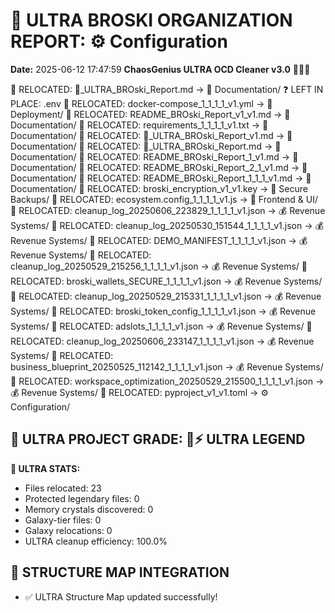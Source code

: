 # 🌌 ULTRA BROSKI ORGANIZATION REPORT: ⚙️ Configuration
**Date:** 2025-06-12 17:47:59
**ChaosGenius ULTRA OCD Cleaner v3.0** 🧠💜🌌

📁 RELOCATED: 🌌_ULTRA_BROski_Report.md → 📝 Documentation/
❓ LEFT IN PLACE: .env
📁 RELOCATED: docker-compose_1_1_1_1_v1.yml → 🚀 Deployment/
📁 RELOCATED: README_BROski_Report_v1_v1.md → 📝 Documentation/
📁 RELOCATED: requirements_1_1_1_1_v1.txt → 📝 Documentation/
📁 RELOCATED: 🌌_ULTRA_BROski_Report_v1.md → 📝 Documentation/
📁 RELOCATED: 🌌_ULTRA_BROski_Report.md → 📝 Documentation/
📁 RELOCATED: README_BROski_Report_1_v1.md → 📝 Documentation/
📁 RELOCATED: README_BROski_Report_2_1_v1.md → 📝 Documentation/
📁 RELOCATED: README_BROski_Report_1_1_1_v1.md → 📝 Documentation/
📁 RELOCATED: broski_encryption_v1_v1.key → 🔐 Secure Backups/
📁 RELOCATED: ecosystem.config_1_1_1_1_v1.js → 🎨 Frontend & UI/
📁 RELOCATED: cleanup_log_20250606_223829_1_1_1_1_v1.json → 💰 Revenue Systems/
📁 RELOCATED: cleanup_log_20250530_151544_1_1_1_1_v1.json → 💰 Revenue Systems/
📁 RELOCATED: DEMO_MANIFEST_1_1_1_1_v1.json → 💰 Revenue Systems/
📁 RELOCATED: cleanup_log_20250529_215256_1_1_1_1_v1.json → 💰 Revenue Systems/
📁 RELOCATED: broski_wallets_SECURE_1_1_1_1_v1.json → 💰 Revenue Systems/
📁 RELOCATED: cleanup_log_20250529_215331_1_1_1_1_v1.json → 💰 Revenue Systems/
📁 RELOCATED: broski_token_config_1_1_1_1_v1.json → 💰 Revenue Systems/
📁 RELOCATED: adslots_1_1_1_1_v1.json → 💰 Revenue Systems/
📁 RELOCATED: cleanup_log_20250606_233147_1_1_1_1_v1.json → 💰 Revenue Systems/
📁 RELOCATED: business_blueprint_20250525_112142_1_1_1_1_v1.json → 💰 Revenue Systems/
📁 RELOCATED: workspace_optimization_20250529_215500_1_1_1_1_v1.json → 💰 Revenue Systems/
📁 RELOCATED: pyproject_v1_v1.toml → ⚙️ Configuration/

## 🌌 ULTRA PROJECT GRADE: 💯⚡ ULTRA LEGEND
**🧠 ULTRA STATS:**
- Files relocated: 23
- Protected legendary files: 0
- Memory crystals discovered: 0
- Galaxy-tier files: 0
- Galaxy relocations: 0
- ULTRA cleanup efficiency: 100.0%

## 🔄 STRUCTURE MAP INTEGRATION
- ✅ ULTRA Structure Map updated successfully!